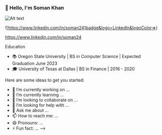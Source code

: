 ### 👋 Hello, I'm Soman Khan


![Alt text](<https://img.shields.io/badge/LinkedIn-0A66C2.svg?style=for-the-badge&logo=LinkedIn&logoColor=white>)

![https://www.linkedin.com/in/soman24]badge&logo=LinkedIn&logoColor=>)


https://www.linkedin.com/in/soman24

Education
- 📚 Oregon State University | BS in Computer Science | Expected Graduation June 2023
- 🎓 University of Texas at Dallas | BS in Finance | 2016 - 2020




Here are some ideas to get you started:

- 🔭 I’m currently working on ... 
- 🌱 I’m currently learning ...
- 👯 I’m looking to collaborate on ...
- 🤔 I’m looking for help with ...
- 💬 Ask me about ...
- 📫 How to reach me: ...
- 😄 Pronouns: ...
- ⚡ Fun fact: ...
-->
